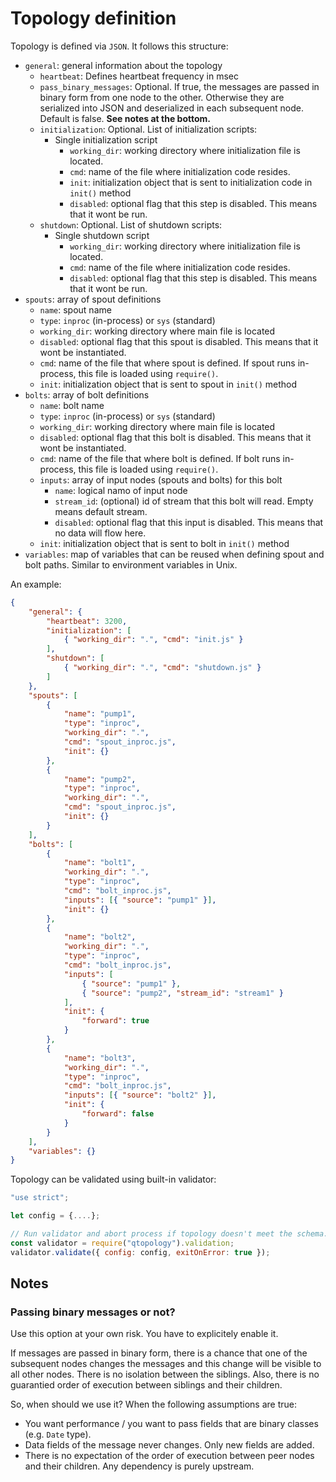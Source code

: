 # Topology definition

Topology is defined via `JSON`. It follows this structure:

- `general`: general information about the topology
    - `heartbeat`: Defines heartbeat frequency in msec
    - `pass_binary_messages`: Optional. If true, the messages are passed in binary form from one node to the other. Otherwise they are serialized into JSON and deserialized in each subsequent node. Default is false. **See notes at the bottom.**
    - `initialization`: Optional. List of initialization scripts:
        - Single initialization script
            - `working_dir`: working directory where initialization file is located.
            - `cmd`: name of the file where initialization code resides.
            - `init`: initialization object that is sent to initialization code in `init()` method
            - `disabled`: optional flag that this step is disabled. This means that it wont be run.
    - `shutdown`: Optional. List of shutdown scripts:
        - Single shutdown script
            - `working_dir`: working directory where initialization file is located.
            - `cmd`: name of the file where initialization code resides.
            - `disabled`: optional flag that this step is disabled. This means that it wont be run.
- `spouts`: array of spout definitions
    - `name`: spout name
    - `type`: `inproc` (in-process) or `sys` (standard)
    - `working_dir`: working directory where main file is located
    - `disabled`: optional flag that this spout is disabled. This means that it wont be instantiated.
    - `cmd`: name of the file that where spout is defined. If spout runs in-process, this file is loaded using `require()`.
    - `init`: initialization object that is sent to spout in `init()` method
- `bolts`: array of bolt definitions
    - `name`: bolt name
    - `type`: `inproc` (in-process) or `sys` (standard)
    - `working_dir`: working directory where main file is located
    - `disabled`: optional flag that this bolt is disabled. This means that it wont be instantiated.
    - `cmd`: name of the file that where bolt is defined. If bolt runs in-process, this file is loaded using `require()`.
    - `inputs`: array of input nodes (spouts and bolts) for this bolt
        - `name`: logical namo of input node
        - `stream_id`: (optional) id of stream that this bolt will read. Empty means default stream.
        - `disabled`: optional flag that this input is disabled. This means that no data will flow here.
    - `init`: initialization object that is sent to bolt in `init()` method
- `variables`: map of variables that can be reused when defining spout and bolt paths. Similar to environment variables in Unix.

An example:

```````````json
{
    "general": {
        "heartbeat": 3200,
        "initialization": [
            { "working_dir": ".", "cmd": "init.js" }
        ],
        "shutdown": [
            { "working_dir": ".", "cmd": "shutdown.js" }
        ]
    },
    "spouts": [
        {
            "name": "pump1",
            "type": "inproc",
            "working_dir": ".",
            "cmd": "spout_inproc.js",
            "init": {}
        },
        {
            "name": "pump2",
            "type": "inproc",
            "working_dir": ".",
            "cmd": "spout_inproc.js",
            "init": {}
        }
    ],
    "bolts": [
        {
            "name": "bolt1",
            "working_dir": ".",
            "type": "inproc",
            "cmd": "bolt_inproc.js",
            "inputs": [{ "source": "pump1" }],
            "init": {}
        },
        {
            "name": "bolt2",
            "working_dir": ".",
            "type": "inproc",
            "cmd": "bolt_inproc.js",
            "inputs": [
                { "source": "pump1" },
                { "source": "pump2", "stream_id": "stream1" }
            ],
            "init": {
                "forward": true
            }
        },
        {
            "name": "bolt3",
            "working_dir": ".",
            "type": "inproc",
            "cmd": "bolt_inproc.js",
            "inputs": [{ "source": "bolt2" }],
            "init": {
                "forward": false
            }
        }
    ],
    "variables": {}
}
```````````

Topology can be validated using built-in validator:

``````````javascript
"use strict";

let config = {....};

// Run validator and abort process if topology doesn't meet the schema.
const validator = require("qtopology").validation;
validator.validate({ config: config, exitOnError: true });
``````````

## Notes

### Passing binary messages or not?

Use this option at your own risk. You have to explicitely enable it.

If messages are passed in binary form, there is a chance that one of the subsequent nodes changes the messages and this change will be visible to all other nodes. There is no isolation between the siblings. Also, there is no guarantied order of execution between siblings and their children.

So, when should we use it? When the following assumptions are true:

- You want performance / you want to pass fields that are binary classes (e.g. `Date` type).
- Data fields of the message never changes. Only new fields are added.
- There is no expectation of the order of execution between peer nodes and their children. Any dependency is purely upstream.

